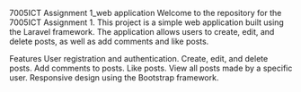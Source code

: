 7005ICT Assignment 1_web application
Welcome to the repository for the 7005ICT Assignment 1. This project is a simple web application built using the Laravel framework. The application allows users to create, edit, and delete posts, as well as add comments and like posts.

Features
User registration and authentication.
Create, edit, and delete posts.
Add comments to posts.
Like posts.
View all posts made by a specific user.
Responsive design using the Bootstrap framework.
